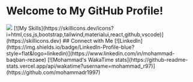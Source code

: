 # Welcome to My GitHub Profile!


<img src="https://user-images.githubusercontent.com/113350806/236842414-18101a37-92f5-4de7-a46d-eeaca6e16cbd.gif"/>
[![My Skills](https://skillicons.dev/icons?i=html,css,js,bootstrap,tailwind,materialui,react,github,vscode)](https://skillicons.dev)
## Connect with Me 
[![LinkedIn](https://img.shields.io/badge/LinkedIn-Profile-blue?style=flat&logo=linkedin)](https://www.linkedin.com/in/mohammad-baqban-rezaee)
[![Mohammad's WakaTime stats](https://github-readme-stats.vercel.app/api/wakatime?username=mohammad_r97)](https://github.com/mohammadr1997)
